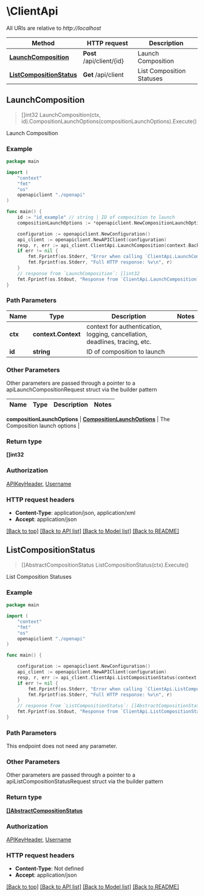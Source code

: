 # \ClientApi

All URIs are relative to *http://localhost*

Method | HTTP request | Description
------------- | ------------- | -------------
[**LaunchComposition**](ClientApi.md#LaunchComposition) | **Post** /api/client/{id} | Launch Composition
[**ListCompositionStatus**](ClientApi.md#ListCompositionStatus) | **Get** /api/client | List Composition Statuses



## LaunchComposition

> []int32 LaunchComposition(ctx, id).CompositionLaunchOptions(compositionLaunchOptions).Execute()

Launch Composition



### Example

```go
package main

import (
    "context"
    "fmt"
    "os"
    openapiclient "./openapi"
)

func main() {
    id := "id_example" // string | ID of composition to launch
    compositionLaunchOptions := *openapiclient.NewCompositionLaunchOptions("Username_example", "Password_example") // CompositionLaunchOptions | The Composition launch options (optional)

    configuration := openapiclient.NewConfiguration()
    api_client := openapiclient.NewAPIClient(configuration)
    resp, r, err := api_client.ClientApi.LaunchComposition(context.Background(), id).CompositionLaunchOptions(compositionLaunchOptions).Execute()
    if err != nil {
        fmt.Fprintf(os.Stderr, "Error when calling `ClientApi.LaunchComposition``: %v\n", err)
        fmt.Fprintf(os.Stderr, "Full HTTP response: %v\n", r)
    }
    // response from `LaunchComposition`: []int32
    fmt.Fprintf(os.Stdout, "Response from `ClientApi.LaunchComposition`: %v\n", resp)
}
```

### Path Parameters


Name | Type | Description  | Notes
------------- | ------------- | ------------- | -------------
**ctx** | **context.Context** | context for authentication, logging, cancellation, deadlines, tracing, etc.
**id** | **string** | ID of composition to launch | 

### Other Parameters

Other parameters are passed through a pointer to a apiLaunchCompositionRequest struct via the builder pattern


Name | Type | Description  | Notes
------------- | ------------- | ------------- | -------------

 **compositionLaunchOptions** | [**CompositionLaunchOptions**](CompositionLaunchOptions.md) | The Composition launch options | 

### Return type

**[]int32**

### Authorization

[APIKeyHeader](../README.md#APIKeyHeader), [Username](../README.md#Username)

### HTTP request headers

- **Content-Type**: application/json, application/xml
- **Accept**: application/json

[[Back to top]](#) [[Back to API list]](../README.md#documentation-for-api-endpoints)
[[Back to Model list]](../README.md#documentation-for-models)
[[Back to README]](../README.md)


## ListCompositionStatus

> []AbstractCompositionStatus ListCompositionStatus(ctx).Execute()

List Composition Statuses



### Example

```go
package main

import (
    "context"
    "fmt"
    "os"
    openapiclient "./openapi"
)

func main() {

    configuration := openapiclient.NewConfiguration()
    api_client := openapiclient.NewAPIClient(configuration)
    resp, r, err := api_client.ClientApi.ListCompositionStatus(context.Background()).Execute()
    if err != nil {
        fmt.Fprintf(os.Stderr, "Error when calling `ClientApi.ListCompositionStatus``: %v\n", err)
        fmt.Fprintf(os.Stderr, "Full HTTP response: %v\n", r)
    }
    // response from `ListCompositionStatus`: []AbstractCompositionStatus
    fmt.Fprintf(os.Stdout, "Response from `ClientApi.ListCompositionStatus`: %v\n", resp)
}
```

### Path Parameters

This endpoint does not need any parameter.

### Other Parameters

Other parameters are passed through a pointer to a apiListCompositionStatusRequest struct via the builder pattern


### Return type

[**[]AbstractCompositionStatus**](AbstractCompositionStatus.md)

### Authorization

[APIKeyHeader](../README.md#APIKeyHeader), [Username](../README.md#Username)

### HTTP request headers

- **Content-Type**: Not defined
- **Accept**: application/json

[[Back to top]](#) [[Back to API list]](../README.md#documentation-for-api-endpoints)
[[Back to Model list]](../README.md#documentation-for-models)
[[Back to README]](../README.md)

